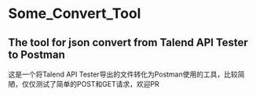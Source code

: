 <!--
 * @Author: your name
 * @Date: 2020-09-22 19:55:31
 * @LastEditTime: 2020-09-22 19:57:50
 * @LastEditors: Please set LastEditors
 * @Description: In User Settings Edit
 * @FilePath: \Some_Convert_Tool\Readme.md
-->

# Some_Convert_Tool

## The tool for json convert from Talend API Tester to Postman

这是一个将Talend API Tester导出的文件转化为Postman使用的工具，比较简陋，仅仅测试了简单的POST和GET请求，欢迎PR